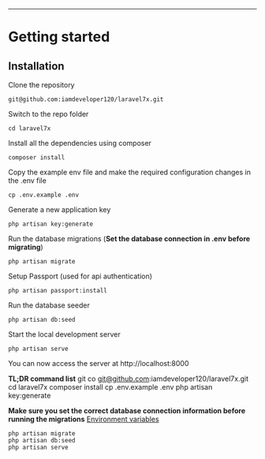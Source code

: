 ----------

# Getting started

## Installation

Clone the repository

    git@github.com:iamdeveloper120/laravel7x.git

Switch to the repo folder

    cd laravel7x

Install all the dependencies using composer

    composer install

Copy the example env file and make the required configuration changes in the .env file

    cp .env.example .env

Generate a new application key

    php artisan key:generate

Run the database migrations (**Set the database connection in .env before migrating**)

    php artisan migrate

Setup Passport (used for api authentication)

    php artisan passport:install

Run the database seeder

    php artisan db:seed
    
Start the local development server

    php artisan serve

You can now access the server at http://localhost:8000

**TL;DR command list**
git co
    git@github.com:iamdeveloper120/laravel7x.git
    cd laravel7x
    composer install
    cp .env.example .env
    php artisan key:generate
    
**Make sure you set the correct database connection information before running the migrations** [Environment variables](#environment-variables)

    php artisan migrate
    php artisan db:seed
    php artisan serve

